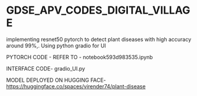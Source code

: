# GDSE_APV_CODES_DIGITAL_VILLAGE
implementing resnet50 pytorch  to detect plant diseases with high accuracy around 99%,. Using python gradio for UI

PYTORCH CODE - REFER TO -  notebook593d983535.ipynb



INTERFACE CODE- gradio_UI.py

MODEL DEPLOYED ON HUGGING FACE-  https://huggingface.co/spaces/virender74/plant-disease


